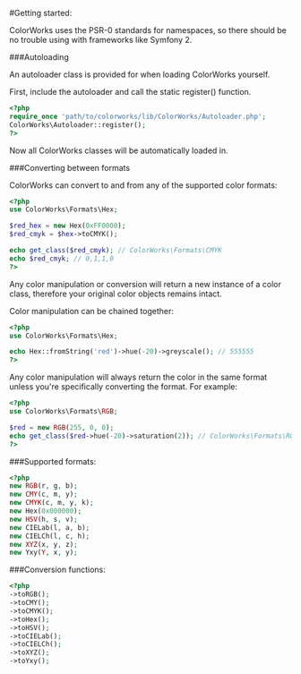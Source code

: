#Getting started:

ColorWorks uses the PSR-0 standards for namespaces, so there should be no trouble using with frameworks like Symfony 2.

###Autoloading

An autoloader class is provided for when loading ColorWorks yourself.

First, include the autoloader and call the static register() function.


```php
<?php
require_once 'path/to/colorworks/lib/ColorWorks/Autoloader.php';
ColorWorks\Autoloader::register();
?>
```

Now all ColorWorks classes will be automatically loaded in.

###Converting between formats

ColorWorks can convert to and from any of the supported color formats:

```php
<?php
use ColorWorks\Formats\Hex;

$red_hex = new Hex(0xFF0000);
$red_cmyk = $hex->toCMYK();

echo get_class($red_cmyk); // ColorWorks\Formats\CMYK
echo $red_cmyk; // 0,1,1,0
?>
```

Any color manipulation or conversion will return a new instance of a color class, therefore your original color objects remains intact.

Color manipulation can be chained together:

```php
<?php
use ColorWorks\Formats\Hex;

echo Hex::fromString('red')->hue(-20)->greyscale(); // 555555
?>
```

Any color manipulation will always return the color in the same format unless you're specifically converting the format. For example:

```php
<?php
use ColorWorks\Formats\RGB;

$red = new RGB(255, 0, 0);
echo get_class($red->hue(-20)->saturation(2)); // ColorWorks\Formats\RGB
?>
```

###Supported formats:

```php
<?php
new RGB(r, g, b);
new CMY(c, m, y);
new CMYK(c, m, y, k);
new Hex(0x000000);
new HSV(h, s, v);
new CIELab(l, a, b);
new CIELCh(l, c, h);
new XYZ(x, y, z);
new Yxy(Y, x, y);
```

###Conversion functions:

```php
<?php
->toRGB();
->toCMY();
->toCMYK();
->toHex();
->toHSV();
->toCIELab();
->toCIELCh();
->toXYZ();
->toYxy();
```


